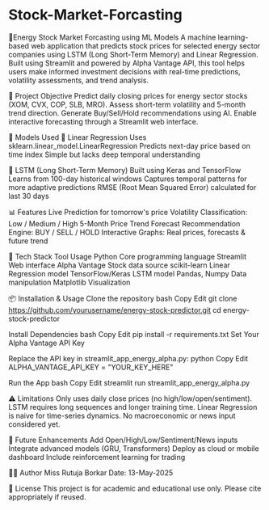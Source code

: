 # Stock-Market-Forcasting
🔋Energy Stock Market Forcasting using ML Models
A machine learning-based web application that predicts stock prices for selected energy sector companies using LSTM (Long Short-Term Memory) and Linear Regression. Built using Streamlit and powered by Alpha Vantage API, this tool helps users make informed investment decisions with real-time predictions, volatility assessments, and trend analysis.

📌 Project Objective
Predict daily closing prices for energy sector stocks (XOM, CVX, COP, SLB, MRO).
Assess short-term volatility and 5-month trend direction.
Generate Buy/Sell/Hold recommendations using AI.
Enable interactive forecasting through a Streamlit web interface.

🧠 Models Used
🔹 Linear Regression
Uses sklearn.linear_model.LinearRegression
Predicts next-day price based on time index
Simple but lacks deep temporal understanding

🔹 LSTM (Long Short-Term Memory)
Built using Keras and TensorFlow
Learns from 100-day historical windows
Captures temporal patterns for more adaptive predictions
RMSE (Root Mean Squared Error) calculated for last 30 days

📊 Features
Live Prediction for tomorrow's price
Volatility Classification: Low / Medium / High
5-Month Price Trend Forecast
Recommendation Engine: BUY / SELL / HOLD
Interactive Graphs: Real prices, forecasts & future trend

🧰 Tech Stack
Tool	Usage
Python	Core programming language
Streamlit	Web interface
Alpha Vantage	Stock data source
scikit-learn	Linear Regression model
TensorFlow/Keras	LSTM model
Pandas, Numpy	Data manipulation
Matplotlib	Visualization

📦 Installation & Usage
Clone the repository
bash
Copy
Edit
git clone https://github.com/yourusername/energy-stock-predictor.git
cd energy-stock-predictor

Install Dependencies
bash
Copy
Edit
pip install -r requirements.txt
Set Your Alpha Vantage API Key

Replace the API key in streamlit_app_energy_alpha.py:
python
Copy
Edit
ALPHA_VANTAGE_API_KEY = "YOUR_KEY_HERE"

Run the App
bash
Copy
Edit
streamlit run streamlit_app_energy_alpha.py

⚠️ Limitations
Only uses daily close prices (no high/low/open/sentiment).
LSTM requires long sequences and longer training time.
Linear Regression is naive for time-series dynamics.
No macroeconomic or news input considered yet.

🔮 Future Enhancements
Add Open/High/Low/Sentiment/News inputs
Integrate advanced models (GRU, Transformers)
Deploy as cloud or mobile dashboard
Include reinforcement learning for trading

🧑‍💻 Author
Miss Rutuja Borkar
Date: 13-May-2025

📄 License
This project is for academic and educational use only. Please cite appropriately if reused.
